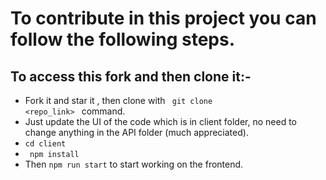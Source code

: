 # To contribute in this project you can follow the following steps.
## To access this fork and then clone it:-
- Fork it and star it , then clone with <code> git clone <repo_link> </code> command. 
- Just update the UI of the code which is in client folder, no need to change anything in the API folder (much appreciated).
- <code>cd client</code>
- <code> npm install </code>
- Then <code>npm run start</code> to start working on the frontend.
